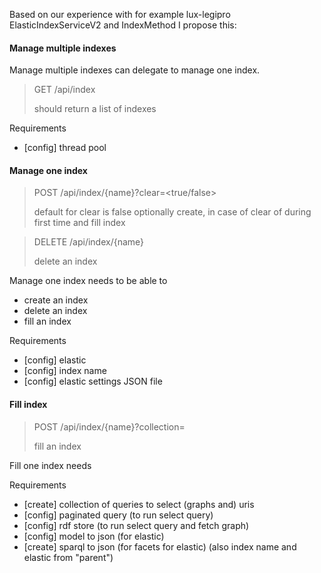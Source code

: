 
Based on our experience with for example lux-legipro ElasticIndexServiceV2
and IndexMethod I propose this:

#### Manage multiple indexes

Manage multiple indexes can delegate to manage one index.

> GET /api/index
> 
> should return a list of indexes

Requirements
* [config] thread pool

#### Manage one index

> POST /api/index/{name}?clear=<true/false>
>
> default for clear is false
> optionally create, in case of clear of during first time
> and fill index

> DELETE /api/index/{name}
>
> delete an index

Manage one index needs to be able to
* create an index
* delete an index
* fill an index 

Requirements
* [config] elastic
* [config] index name
* [config] elastic settings JSON file

#### Fill index

> POST /api/index/{name}?collection=<query-name>
>
> fill an index


Fill one index needs 

Requirements
* [create] collection of queries to select (graphs and) uris
* [config] paginated query (to run select query)
* [config] rdf store (to run select query and fetch graph)
* [config] model to json (for elastic) 
* [create] sparql to json (for facets for elastic)
(also index name and elastic from "parent")
  
